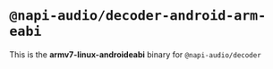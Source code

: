 # `@napi-audio/decoder-android-arm-eabi`

This is the **armv7-linux-androideabi** binary for `@napi-audio/decoder`
